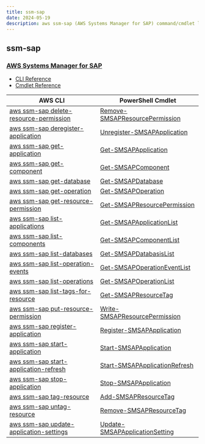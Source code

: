 ```yaml
---
title: ssm-sap
date: 2024-05-19
description: aws ssm-sap (AWS Systems Manager for SAP) command/cmdlet list.
---
```


## ssm-sap

### [AWS Systems Manager for SAP](https://aws.amazon.com/systems-manager/)

* [CLI Reference](https://awscli.amazonaws.com/v2/documentation/api/latest/reference/ssm-sap/index.html)
* [Cmdlet Reference](https://docs.aws.amazon.com/powershell/latest/reference/items/SsmSap_cmdlets.html)

|AWS CLI|PowerShell Cmdlet|
|----|----|
|[aws ssm-sap delete-resource-permission](https://awscli.amazonaws.com/v2/documentation/api/latest/reference/ssm-sap/delete-resource-permission.html)|[Remove-SMSAPResourcePermission](https://docs.aws.amazon.com/powershell/latest/reference/items/Remove-SMSAPResourcePermission.html)|
|[aws ssm-sap deregister-application](https://awscli.amazonaws.com/v2/documentation/api/latest/reference/ssm-sap/deregister-application.html)|[Unregister-SMSAPApplication](https://docs.aws.amazon.com/powershell/latest/reference/items/Unregister-SMSAPApplication.html)|
|[aws ssm-sap get-application](https://awscli.amazonaws.com/v2/documentation/api/latest/reference/ssm-sap/get-application.html)|[Get-SMSAPApplication](https://docs.aws.amazon.com/powershell/latest/reference/items/Get-SMSAPApplication.html)|
|[aws ssm-sap get-component](https://awscli.amazonaws.com/v2/documentation/api/latest/reference/ssm-sap/get-component.html)|[Get-SMSAPComponent](https://docs.aws.amazon.com/powershell/latest/reference/items/Get-SMSAPComponent.html)|
|[aws ssm-sap get-database](https://awscli.amazonaws.com/v2/documentation/api/latest/reference/ssm-sap/get-database.html)|[Get-SMSAPDatabase](https://docs.aws.amazon.com/powershell/latest/reference/items/Get-SMSAPDatabase.html)|
|[aws ssm-sap get-operation](https://awscli.amazonaws.com/v2/documentation/api/latest/reference/ssm-sap/get-operation.html)|[Get-SMSAPOperation](https://docs.aws.amazon.com/powershell/latest/reference/items/Get-SMSAPOperation.html)|
|[aws ssm-sap get-resource-permission](https://awscli.amazonaws.com/v2/documentation/api/latest/reference/ssm-sap/get-resource-permission.html)|[Get-SMSAPResourcePermission](https://docs.aws.amazon.com/powershell/latest/reference/items/Get-SMSAPResourcePermission.html)|
|[aws ssm-sap list-applications](https://awscli.amazonaws.com/v2/documentation/api/latest/reference/ssm-sap/list-applications.html)|[Get-SMSAPApplicationList](https://docs.aws.amazon.com/powershell/latest/reference/items/Get-SMSAPApplicationList.html)|
|[aws ssm-sap list-components](https://awscli.amazonaws.com/v2/documentation/api/latest/reference/ssm-sap/list-components.html)|[Get-SMSAPComponentList](https://docs.aws.amazon.com/powershell/latest/reference/items/Get-SMSAPComponentList.html)|
|[aws ssm-sap list-databases](https://awscli.amazonaws.com/v2/documentation/api/latest/reference/ssm-sap/list-databases.html)|[Get-SMSAPDatabasisList](https://docs.aws.amazon.com/powershell/latest/reference/items/Get-SMSAPDatabasisList.html)|
|[aws ssm-sap list-operation-events](https://awscli.amazonaws.com/v2/documentation/api/latest/reference/ssm-sap/list-operation-events.html)|[Get-SMSAPOperationEventList](https://docs.aws.amazon.com/powershell/latest/reference/items/Get-SMSAPOperationEventList.html)|
|[aws ssm-sap list-operations](https://awscli.amazonaws.com/v2/documentation/api/latest/reference/ssm-sap/list-operations.html)|[Get-SMSAPOperationList](https://docs.aws.amazon.com/powershell/latest/reference/items/Get-SMSAPOperationList.html)|
|[aws ssm-sap list-tags-for-resource](https://awscli.amazonaws.com/v2/documentation/api/latest/reference/ssm-sap/list-tags-for-resource.html)|[Get-SMSAPResourceTag](https://docs.aws.amazon.com/powershell/latest/reference/items/Get-SMSAPResourceTag.html)|
|[aws ssm-sap put-resource-permission](https://awscli.amazonaws.com/v2/documentation/api/latest/reference/ssm-sap/put-resource-permission.html)|[Write-SMSAPResourcePermission](https://docs.aws.amazon.com/powershell/latest/reference/items/Write-SMSAPResourcePermission.html)|
|[aws ssm-sap register-application](https://awscli.amazonaws.com/v2/documentation/api/latest/reference/ssm-sap/register-application.html)|[Register-SMSAPApplication](https://docs.aws.amazon.com/powershell/latest/reference/items/Register-SMSAPApplication.html)|
|[aws ssm-sap start-application](https://awscli.amazonaws.com/v2/documentation/api/latest/reference/ssm-sap/start-application.html)|[Start-SMSAPApplication](https://docs.aws.amazon.com/powershell/latest/reference/items/Start-SMSAPApplication.html)|
|[aws ssm-sap start-application-refresh](https://awscli.amazonaws.com/v2/documentation/api/latest/reference/ssm-sap/start-application-refresh.html)|[Start-SMSAPApplicationRefresh](https://docs.aws.amazon.com/powershell/latest/reference/items/Start-SMSAPApplicationRefresh.html)|
|[aws ssm-sap stop-application](https://awscli.amazonaws.com/v2/documentation/api/latest/reference/ssm-sap/stop-application.html)|[Stop-SMSAPApplication](https://docs.aws.amazon.com/powershell/latest/reference/items/Stop-SMSAPApplication.html)|
|[aws ssm-sap tag-resource](https://awscli.amazonaws.com/v2/documentation/api/latest/reference/ssm-sap/tag-resource.html)|[Add-SMSAPResourceTag](https://docs.aws.amazon.com/powershell/latest/reference/items/Add-SMSAPResourceTag.html)|
|[aws ssm-sap untag-resource](https://awscli.amazonaws.com/v2/documentation/api/latest/reference/ssm-sap/untag-resource.html)|[Remove-SMSAPResourceTag](https://docs.aws.amazon.com/powershell/latest/reference/items/Remove-SMSAPResourceTag.html)|
|[aws ssm-sap update-application-settings](https://awscli.amazonaws.com/v2/documentation/api/latest/reference/ssm-sap/update-application-settings.html)|[Update-SMSAPApplicationSetting](https://docs.aws.amazon.com/powershell/latest/reference/items/Update-SMSAPApplicationSetting.html)|

